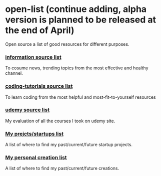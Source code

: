 # open-list (continue adding, alpha version is planned to be released at the end of April)
Open source a list of good resources for different purposes.


### [information source list](https://github.com/amazingandyyy/open-list/blob/master/information.md)

To cosume news, trending topics from the most effective and healthy channel.

### [coding-tutorials source list](https://github.com/amazingandyyy/open-list/blob/master/coding-tutorials.md)

To learn coding from the most helpful and most-fit-to-yourself resources

### [udemy source list](https://github.com/amazingandyyy/open-list/blob/master/udemy.md)

My evaluation of all the courses I took on udemy site.

### [My prejcts/startups list](https://github.com/amazingandyyy/open-list/blob/master/my-startups.md)

A list of where to find my past/current/future startup projects.

### [My personal creation list]((https://github.com/amazingandyyy/open-list/blob/master/my-creations.md))

A list of where to find my past/current/future creations.

